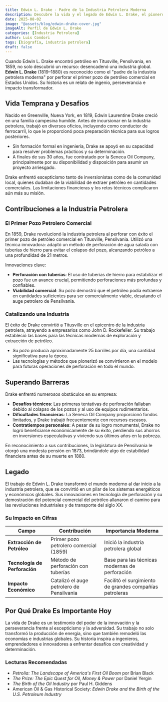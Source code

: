 ```yaml
---
title: Edwin L. Drake - Padre de la Industria Petrolera Moderna
description: Descubre la vida y el legado de Edwin L. Drake, el pionero que perforó el primer pozo petrolero comercial y dio inicio a la industria petrolera global.
date: 2025-08-02
image: "@assets/blog/edwin-drake-cover.jpg"
imageAlt: Perfil de Edwin L. Drake
categories: [Industria Petrolera]
author: Luis Condori
tags: [biografía, industria petrolera]
draft: false
---
```


Cuando Edwin L. Drake encontró petróleo en Titusville, Pensilvania, en 1859, no solo descubrió un recurso: desencadenó una industria global. **Edwin L. Drake** (1819–1880) es reconocido como el "padre de la industria petrolera moderna" por perforar el primer pozo de petróleo comercial en Estados Unidos. Su historia es un relato de ingenio, perseverancia e impacto transformador.

## Vida Temprana y Desafíos

Nacido en Greenville, Nueva York, en 1819, Edwin Laurentine Drake creció en una familia campesina humilde. Antes de incursionar en la industria petrolera, trabajó en diversos oficios, incluyendo como conductor de ferrocarril, lo que le proporcionó poca preparación técnica para sus logros posteriores.

- Sin formación formal en ingeniería, Drake se apoyó en su capacidad para resolver problemas prácticos y su determinación.
- A finales de sus 30 años, fue contratado por la Seneca Oil Company, principalmente por su disponibilidad y disposición para asumir un proyecto arriesgado.

Drake enfrentó escepticismo tanto de inversionistas como de la comunidad local, quienes dudaban de la viabilidad de extraer petróleo en cantidades comerciales. Las limitaciones financieras y los retos técnicos complicaron aún más su misión.

## Contribuciones a la Industria Petrolera

### El Primer Pozo Petrolero Comercial

En 1859, Drake revolucionó la industria petrolera al perforar con éxito el primer pozo de petróleo comercial en Titusville, Pensilvania. Utilizó una técnica innovadora: adaptó un método de perforación de agua salada con tuberías de hierro para evitar el colapso del pozo, alcanzando petróleo a una profundidad de 21 metros.

Innovaciones clave:

- **Perforación con tuberías**: El uso de tuberías de hierro para estabilizar el pozo fue un avance crucial, permitiendo perforaciones más profundas y confiables.
- **Viabilidad comercial**: Su pozo demostró que el petróleo podía extraerse en cantidades suficientes para ser comercialmente viable, desatando el auge petrolero de Pensilvania.

### Catalizando una Industria

El éxito de Drake convirtió a Titusville en el epicentro de la industria petrolera, atrayendo a empresarios como John D. Rockefeller. Su trabajo estableció las bases para las técnicas modernas de exploración y extracción de petróleo.

- Su pozo producía aproximadamente 25 barriles por día, una cantidad significativa para la época.
- Las tecnologías y métodos que pionerizó se convirtieron en el modelo para futuras operaciones de perforación en todo el mundo.

## Superando Barreras

Drake enfrentó numerosos obstáculos en su empresa:

- **Desafíos técnicos**: Las primeras tentativas de perforación fallaban debido al colapso de los pozos y al uso de equipos rudimentarios.
- **Dificultades financieras**: La Seneca Oil Company proporcionó fondos limitados, y Drake trabajó frecuentemente con recursos escasos.
- **Contratiempos personales**: A pesar de su logro monumental, Drake no logró beneficiarse económicamente de su éxito, perdiendo sus ahorros en inversiones especulativas y viviendo sus últimos años en la pobreza.

En reconocimiento a sus contribuciones, la legislatura de Pensilvania le otorgó una modesta pensión en 1873, brindándole algo de estabilidad financiera antes de su muerte en 1880.

## Legado

El trabajo de Edwin L. Drake transformó el mundo moderno al dar inicio a la industria petrolera, que se convirtió en un pilar de los sistemas energéticos y económicos globales. Sus innovaciones en tecnología de perforación y su demostración del potencial comercial del petróleo allanaron el camino para las revoluciones industriales y de transporte del siglo XX.

### Su Impacto en Cifras

| Campo                | Contribución                                   | Importancia Moderna                        |
|----------------------|-----------------------------------------------|--------------------------------------------|
| **Extracción de Petróleo** | Primer pozo petrolero comercial (1859)    | Inició la industria petrolera global       |
| **Tecnología de Perforación** | Método de perforación con tuberías       | Base para las técnicas modernas de perforación |
| **Impacto Económico** | Catalizó el auge petrolero de Pensilvania   | Facilitó el surgimiento de grandes compañías petroleras |

## Por Qué Drake Es Importante Hoy

La vida de Drake es un testimonio del poder de la innovación y la perseverancia frente al escepticismo y la adversidad. Su trabajo no solo transformó la producción de energía, sino que también remodeló las economías e industrias globales. Su historia inspira a ingenieros, emprendedores e innovadores a enfrentar desafíos con creatividad y determinación.

### Lecturas Recomendadas

- *Petrolia: The Landscape of America's First Oil Boom* por Brian Black
- *The Prize: The Epic Quest for Oil, Money & Power* por Daniel Yergin
- *The Birth of the Oil Industry* por Paul H. Giddens
- American Oil & Gas Historical Society: *Edwin Drake and the Birth of the U.S. Petroleum Industry*
